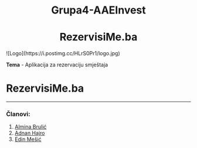 <h1 align="center">Grupa4-AAEInvest</h1>
<h1 align="center">RezervisiMe.ba</h1>
![Logo](https://i.postimg.cc/HLrS0Pr1/logo.jpg) 


**Tema** - Aplikacija za rezervaciju smještaja

# RezervisiMe.ba

------
### Članovi: 

1. [Almina Brulić](https://github.com/abrulic1)
2. [Adnan Hajro](https://github.com/ahajro2)
3. [Edin Mešić](https://github.com/emesic1)
